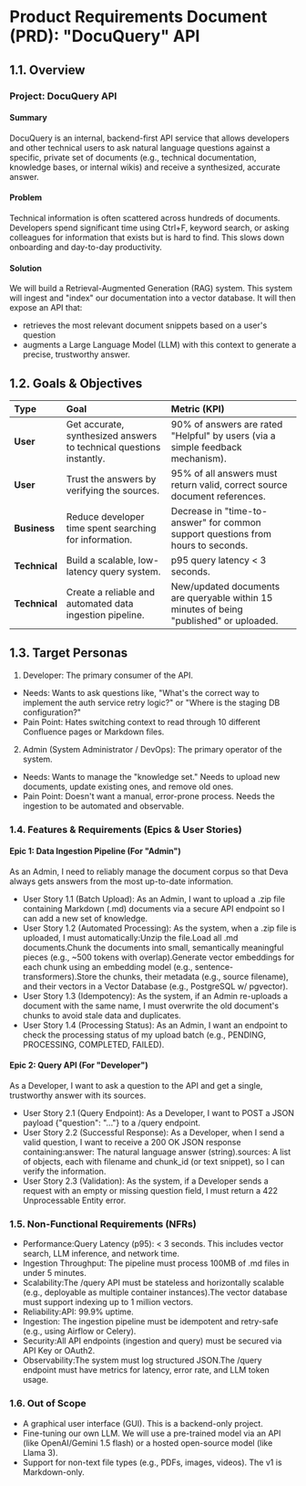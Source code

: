 # Product Requirements Document (PRD): "DocuQuery" API

## 1.1. Overview

### Project: DocuQuery API

#### Summary

DocuQuery is an internal, backend-first API service that allows developers and other technical users to ask natural language questions against a specific, private set of documents (e.g., technical documentation, knowledge bases, or internal wikis) and receive a synthesized, accurate answer.

#### Problem

Technical information is often scattered across hundreds of documents. Developers spend significant time using Ctrl+F, keyword search, or asking colleagues for information that exists but is hard to find. This slows down onboarding and day-to-day productivity.

#### Solution

We will build a Retrieval-Augmented Generation (RAG) system. This system will ingest and "index" our documentation into a vector database. 
It will then expose an API that:
- retrieves the most relevant document snippets based on a user's question 
- augments a Large Language Model (LLM) with this context to generate a precise, trustworthy answer.

## 1.2. Goals & Objectives

| Type | Goal | Metric (KPI) |
| :--- | :--- | :--- |
| **User** | Get accurate, synthesized answers to technical questions instantly. | 90% of answers are rated "Helpful" by users (via a simple feedback mechanism). |
| **User** | Trust the answers by verifying the sources. | 95% of all answers must return valid, correct source document references. |
| **Business** | Reduce developer time spent searching for information. | Decrease in "time-to-answer" for common support questions from hours to seconds. |
| **Technical** | Build a scalable, low-latency query system. | p95 query latency < 3 seconds. |
| **Technical** | Create a reliable and automated data ingestion pipeline. | New/updated documents are queryable within 15 minutes of being "published" or uploaded. |

## 1.3. Target Personas

1. Developer: The primary consumer of the API.

- Needs: Wants to ask questions like, "What's the correct way to implement the auth service retry logic?" or "Where is the staging DB configuration?"
- Pain Point: Hates switching context to read through 10 different Confluence pages or Markdown files.

2. Admin (System Administrator / DevOps): The primary operator of the system.

- Needs: Wants to manage the "knowledge set." Needs to upload new documents, update existing ones, and remove old ones.
- Pain Point: Doesn't want a manual, error-prone process. Needs the ingestion to be automated and observable.

### 1.4. Features & Requirements (Epics & User Stories)

#### Epic 1: Data Ingestion Pipeline (For "Admin")

As an Admin, I need to reliably manage the document corpus so that Deva always gets answers from the most up-to-date information.

- User Story 1.1 (Batch Upload): As an Admin, I want to upload a .zip file containing Markdown (.md) documents via a secure API endpoint so I can add a new set of knowledge.
- User Story 1.2 (Automated Processing): As the system, when a .zip file is uploaded, I must automatically:Unzip the file.Load all .md documents.Chunk the documents into small, semantically meaningful pieces (e.g., ~500 tokens with overlap).Generate vector embeddings for each chunk using an embedding model (e.g., sentence-transformers).Store the chunks, their metadata (e.g., source filename), and their vectors in a Vector Database (e.g., PostgreSQL w/ pgvector).
- User Story 1.3 (Idempotency): As the system, if an Admin re-uploads a document with the same name, I must overwrite the old document's chunks to avoid stale data and duplicates.
- User Story 1.4 (Processing Status): As an Admin, I want an endpoint to check the processing status of my upload batch (e.g., PENDING, PROCESSING, COMPLETED, FAILED).

#### Epic 2: Query API (For "Developer")

As a Developer, I want to ask a question to the API and get a single, trustworthy answer with its sources.

- User Story 2.1 (Query Endpoint): As a Developer, I want to POST a JSON payload {"question": "..."} to a /query endpoint.
- User Story 2.2 (Successful Response): As a Developer, when I send a valid question, I want to receive a 200 OK JSON response containing:answer: The natural language answer (string).sources: A list of objects, each with filename and chunk_id (or text snippet), so I can verify the information.
- User Story 2.3 (Validation): As the system, if a Developer sends a request with an empty or missing question field, I must return a 422 Unprocessable Entity error.

### 1.5. Non-Functional Requirements (NFRs)

- Performance:Query Latency (p95): < 3 seconds. This includes vector search, LLM inference, and network time.
- Ingestion Throughput: The pipeline must process 100MB of .md files in under 5 minutes.
- Scalability:The /query API must be stateless and horizontally scalable (e.g., deployable as multiple container instances).The vector database must support indexing up to 1 million vectors.
- Reliability:API: 99.9% uptime.
- Ingestion: The ingestion pipeline must be idempotent and retry-safe (e.g., using Airflow or Celery).
- Security:All API endpoints (ingestion and query) must be secured via API Key or OAuth2.
- Observability:The system must log structured JSON.The /query endpoint must have metrics for latency, error rate, and LLM token usage.

### 1.6. Out of Scope

- A graphical user interface (GUI). This is a backend-only project.
- Fine-tuning our own LLM. We will use a pre-trained model via an API (like OpenAI/Gemini 1.5 flash) or a hosted open-source model (like Llama 3).
- Support for non-text file types (e.g., PDFs, images, videos). The v1 is Markdown-only.